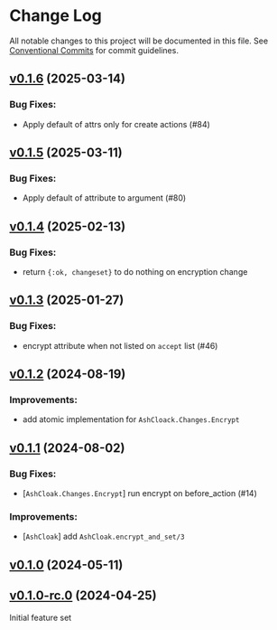 # Change Log

All notable changes to this project will be documented in this file.
See [Conventional Commits](Https://conventionalcommits.org) for commit guidelines.

<!-- changelog -->

## [v0.1.6](https://github.com/ash-project/ash_cloak/compare/v0.1.5...v0.1.6) (2025-03-14)




### Bug Fixes:

* Apply default of attrs only for create actions (#84)

## [v0.1.5](https://github.com/ash-project/ash_cloak/compare/v0.1.4...v0.1.5) (2025-03-11)




### Bug Fixes:

* Apply default of attribute to argument (#80)

## [v0.1.4](https://github.com/ash-project/ash_cloak/compare/v0.1.3...v0.1.4) (2025-02-13)




### Bug Fixes:

* return `{:ok, changeset}` to do nothing on encryption change

## [v0.1.3](https://github.com/ash-project/ash_cloak/compare/v0.1.2...v0.1.3) (2025-01-27)




### Bug Fixes:

* encrypt attribute when not listed on `accept` list (#46)

## [v0.1.2](https://github.com/ash-project/ash_cloak/compare/v0.1.1...v0.1.2) (2024-08-19)




### Improvements:

* add atomic implementation for `AshCloack.Changes.Encrypt`

## [v0.1.1](https://github.com/ash-project/ash_cloak/compare/v0.1.0...v0.1.1) (2024-08-02)

### Bug Fixes:

- [`AshCloak.Changes.Encrypt`] run encrypt on before_action (#14)

### Improvements:

- [`AshCloak`] add `AshCloak.encrypt_and_set/3`

## [v0.1.0](https://github.com/ash-project/ash_cloak/compare/v0.1.0-rc.0...v0.1.0) (2024-05-11)

## [v0.1.0-rc.0](https://github.com/ash-project/ash_cloak/compare/v0.1.0...v0.1.0) (2024-04-25)

Initial feature set
